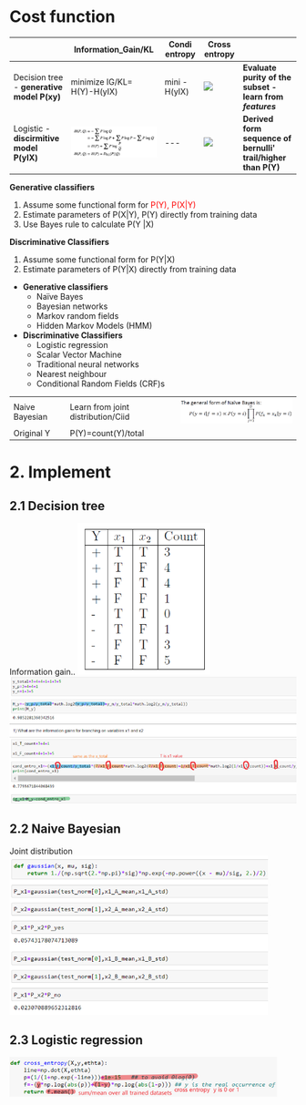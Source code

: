 # Cost function
|   | Information_Gain/KL  |Condi entropy | Cross entropy  ||
|---|---|---|---|---|
| Decision tree - **generative model P(xy)** |minimize IG/KL= H(Y)-H(yIX)|mini -H(yIX)  |![](https://miro.medium.com/max/1400/1*Fkcmkzp1uoML3fujNf2gYA.jpeg)   |**Evaluate purity of the subset - learn from _features_**|
| Logistic - **discirmitive model P(yIX)**|![](.ML_images/ad94a2c2.png)   | ---  |![](https://miro.medium.com/max/700/1*J7Q93nEPvsgo0K5fhJMPZQ.png)     |**Derived form sequence of bernulli' trail/higher than P(Y)**  |

**Generative classifiers**
1. Assume some functional form for <font color='red'>P(Y), P(X|Y)</font>
2. Estimate parameters of P(X|Y), P(Y) directly from training data
3. Use Bayes rule to calculate P(Y |X)

**Discriminative Classifiers**
1. Assume some functional form for P(Y|X)
2. Estimate parameters of P(Y|X) directly from training data

- **Generative classifiers**  
  - Naïve Bayes  
  - Bayesian networks
  - Markov random fields
  - Hidden Markov Models (HMM)
- **Discriminative Classifiers**
  - Logistic regression
  - Scalar Vector Machine
  - Traditional neural networks
  - Nearest neighbour
  - Conditional Random Fields (CRF)s

||||
|---|---|---|
|Naive Bayesian|Learn from joint distribution/Ciid|![](.4_6_Cost_function_images/999c179e.png)||
|Original Y   |P(Y)=count(Y)/total   |   |

# 2. Implement
## 2.1 Decision tree
Information gain..
![](.4_6_Cost_function_images/6c8685e1.png)
![](.4_6_Cost_function_images/3c32e4a2.png)

## 2.2 Naive Bayesian
Joint distribution
![](.4_6_Cost_function_images/7e021a3e.png)

## 2.3 Logistic regression
![](.4_6_Cost_function_images/7ec587ed.png)